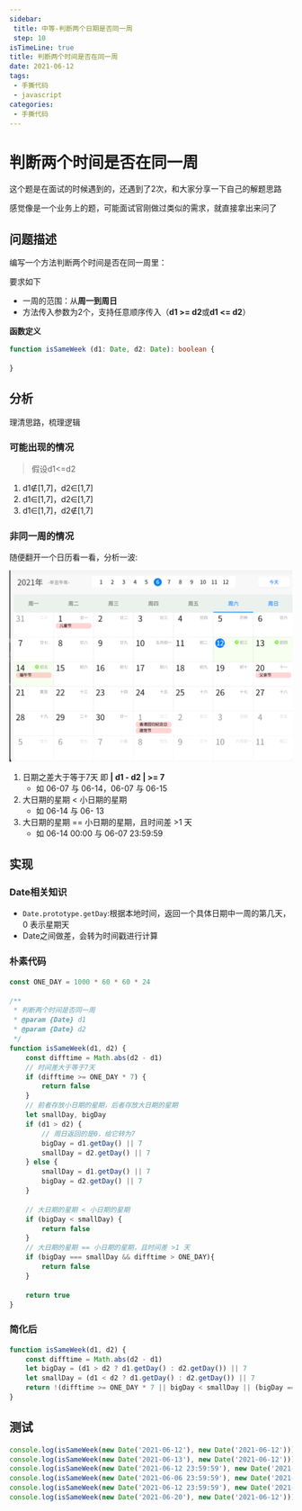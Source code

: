 ```yaml
---
sidebar:
 title: 中等-判断两个日期是否同一周
 step: 10
isTimeLine: true
title: 判断两个时间是否在同一周
date: 2021-06-12
tags:
 - 手撕代码
 - javascript
categories:
 - 手撕代码
---
```

# 判断两个时间是否在同一周

这个题是在面试的时候遇到的，还遇到了2次，和大家分享一下自己的解题思路

感觉像是一个业务上的题，可能面试官刚做过类似的需求，就直接拿出来问了

## 问题描述
编写一个方法判断两个时间是否在同一周里：

要求如下
* 一周的范围：从**周一到周日**
* 方法传入参数为2个，支持任意顺序传入（**d1 >= d2**或**d1 <= d2**）

**函数定义**

```ts
function isSameWeek (d1: Date, d2: Date): boolean {

}
```

## 分析
理清思路，梳理逻辑

### 可能出现的情况
>假设d1<=d2

1. d1∉[1,7]，d2∈[1,7]
2. d1∈[1,7]，d2∈[1,7]
3. d1∈[1,7]，d2∉[1,7]

### 非同一周的情况
随便翻开一个日历看一看，分析一波:

![图片](./judgeDate/MTYyMzQ4NzgwOTAyOA==623487809028.png)

1. 日期之差大于等于7天 即 **| d1 - d2 | >= 7**
   * 如 06-07 与 06-14，06-07 与 06-15
2. 大日期的星期 < 小日期的星期
   * 如 06-14 与 06- 13
3. 大日期的星期 == 小日期的星期，且时间差 >1 天
   * 如 06-14 00:00 与 06-07 23:59:59

## 实现
### Date相关知识
* `Date.prototype.getDay`:根据本地时间，返回一个具体日期中一周的第几天，0 表示星期天
* Date之间做差，会转为时间戳进行计算

### 朴素代码
```js
const ONE_DAY = 1000 * 60 * 60 * 24

/**
 * 判断两个时间是否同一周
 * @param {Date} d1
 * @param {Date} d2
 */
function isSameWeek(d1, d2) {
    const difftime = Math.abs(d2 - d1)
    // 时间差大于等于7天
    if (difftime >= ONE_DAY * 7) {
        return false
    }
    // 前者存放小日期的星期，后者存放大日期的星期
    let smallDay, bigDay
    if (d1 > d2) {
        // 周日返回的是0，给它转为7
        bigDay = d1.getDay() || 7
        smallDay = d2.getDay() || 7
    } else {
        smallDay = d1.getDay() || 7
        bigDay = d2.getDay() || 7
    }

    // 大日期的星期 < 小日期的星期
    if (bigDay < smallDay) {
        return false
    }
    // 大日期的星期 == 小日期的星期，且时间差 >1 天
    if (bigDay === smallDay && difftime > ONE_DAY){
        return false
    }

    return true
}
```

### 简化后
```js
function isSameWeek(d1, d2) {
    const difftime = Math.abs(d2 - d1)
    let bigDay = (d1 > d2 ? d1.getDay() : d2.getDay()) || 7
    let smallDay = (d1 < d2 ? d1.getDay() : d2.getDay()) || 7
    return !(difftime >= ONE_DAY * 7 || bigDay < smallDay || (bigDay === smallDay && difftime > ONE_DAY))
}
```
## 测试
```js
console.log(isSameWeek(new Date('2021-06-12'), new Date('2021-06-12')));  // true
console.log(isSameWeek(new Date('2021-06-13'), new Date('2021-06-12')));  // true
console.log(isSameWeek(new Date('2021-06-12 23:59:59'), new Date('2021-06-07')));  // true
console.log(isSameWeek(new Date('2021-06-06 23:59:59'), new Date('2021-06-12')));  // false
console.log(isSameWeek(new Date('2021-06-12 23:59:59'), new Date('2021-06-19')));  // false
console.log(isSameWeek(new Date('2021-06-20'), new Date('2021-06-12')));  // false
```
